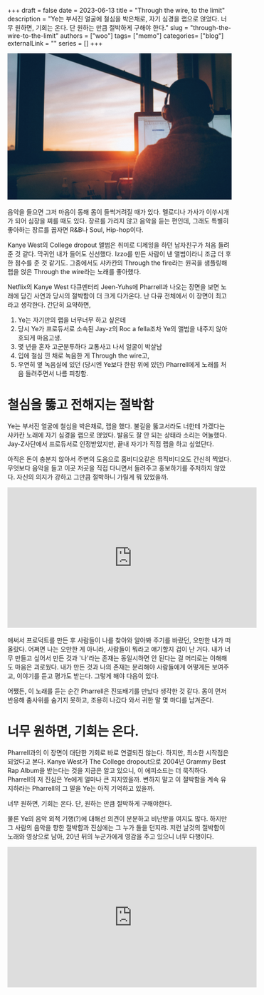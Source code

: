 +++ 
draft = false
date = 2023-06-13
title = "Through the wire, to the limit"
description = "Ye는 부서진 얼굴에 철심을 박은채로, 자기 심경을 랩으로 얹었다. 너무 원하면, 기회는 온다. 단 원하는 만큼 절박하게 구해야 한다."
slug = "through-the-wire-to-the-limit"
authors = ["woo"]
tags= ["memo"]
categories= ["blog"]
externalLink = ""
series = []
+++

![](/images/music.png)

음악을 들으면 그저 마음이 동해 몸이 들썩거려질 때가 있다. 멜로디나 가사가 이쑤시개가 되어 심장을 찌를 때도 있다. 장르를 가리지 않고 음악을 듣는 편인데, 그래도 특별히 좋아하는 장르를 꼽자면 R&B나 Soul, Hip-hop이다.

Kanye West의 College dropout 앨범은 취미로 디제잉을 하던 남자친구가 처음 들려준 것 같다. 막귀인 내가 들어도 신선했다. Izzo를 만든 사람이 낸 앨범이라니 조금 더 후한 점수를 준 것 같기도. 그중에서도 샤카칸의 Through the fire라는 원곡을 샘플링해 랩을 얹은 Through the wire라는 노래를 좋아했다.

Netflix의 Kanye West 다큐멘터리 Jeen-Yuhs에 Pharrell과 나오는 장면을 보면 노래에 담긴 사연과 당시의 절박함이 더 크게 다가온다. 난 다큐 전체에서 이 장면이 최고라고 생각한다. 간단히 요약하면,

1. Ye는 자기만의 랩을 너무너무 하고 싶은데
2. 당시 Ye가 프로듀서로 소속된 Jay-z의 Roc a fella조차 Ye의 앨범을 내주지 않아 호되게 마음고생.
3. 몇 년을 혼자 고군분투하다 교통사고 나서 얼굴이 박살남
4. 입에 철심 낀 채로 녹음한 게 Through the wire고,
5. 우연히 옆 녹음실에 있던 (당시엔 Ye보다 한참 위에 있던) Pharrell에게 노래를 처음 들려주면서 나름 피칭함.

# 철심을 뚫고 전해지는 절박함
Ye는 부서진 얼굴에 철심을 박은채로, 랩을 했다. 불길을 뚫고서라도 너한테 가겠다는 샤카칸 노래에 자기 심경을 랩으로 얹었다. 발음도 잘 안 되는 상태라 소리는 어눌했다. Jay-Z사단에서 프로듀서로 인정받았지만, 끝내 자기가 직접 랩을 하고 싶었단다.

아직은 돈이 충분치 않아서 주변의 도움으로 홈비디오같은 뮤직비디오도 간신히 찍었다. 무엇보다 음악을 들고 이곳 저곳을 직접 다니면서 들려주고 홍보하기를 주저하지 않았다. 자신의 의지가 강하고 그만큼 절박하니 가릴게 뭐 있었을까.

<iframe width="560" height="315" src="https://www.youtube.com/embed/cGkcF7bHko4" frameborder="0" allowfullscreen></iframe>

애써서 프로덕트를 만든 후 사람들이 나를 찾아와 알아봐 주기를 바랐던, 오만한 내가 떠올랐다. 어쩌면 나는 오만한 게 아니라, 사람들이 뭐라고 얘기할지 겁이 난 거다. 내가 너무 만들고 싶어서 만든 것과 '나'라는 존재는 동일시하면 안 된다는 걸 머리로는 이해해도 마음은 괴로웠다. 내가 만든 것과 나의 존재는 분리해야 사람들에게 어떻게든 보여주고, 이야기를 듣고 평가도 받는다. 그렇게 해야 다음이 있다.

어쨌든, 이 노래를 듣는 순간 Pharrell은 진또배기를 만났다 생각한 것 같다. 몸이 먼저 반응해 춤사위를 숨기지 못하고, 조용히 나갔다 와서 귀한 말 몇 마디를 남겨준다.

# 너무 원하면, 기회는 온다.
Pharrell과의 이 장면이 대단한 기회로 바로 연결되진 않는다. 하지만, 최소한 시작점은 되었다고 본다. Kanye West가 The College dropout으로 2004년 Grammy Best Rap Album을 받는다는 것을 지금은 알고 있으니, 이 에피소드는 더 묵직하다. Pharrell의 저 진심은 Ye에게 얼마나 큰 지지였을까. 변하지 말고 이 절박함을 계속 유지하라는 Pharrell의 그 말을 Ye는 아직 기억하고 있을까.

너무 원하면, 기회는 온다. 단, 원하는 만큼 절박하게 구해야한다.

물론 Ye의 음악 외적 기행(?)에 대해선 의견이 분분하고 비난받을 여지도 많다. 하지만 그 사람의 음악을 향한 절박함과 진심에는 그 누가 돌을 던지랴. 저런 날것의 절박함이 노래와 영상으로 남아, 20년 뒤의 누군가에게 영감을 주고 있으니 너무 다행이다.

<iframe width="560" height="315" src="https://www.youtube.com/embed/siX2LhaPvMc" frameborder="0" allowfullscreen></iframe>


